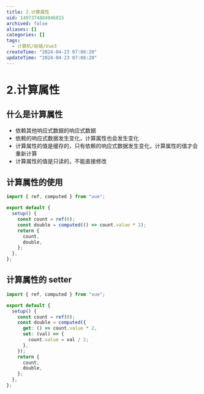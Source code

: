 ```yaml
---
title: 2.计算属性
uid: 1407374884046815
archived: false
aliases: []
categories: []
tags:
  - 计算机/前端/Vue3
createTime: "2024-04-23 07:08:20"
updateTime: "2024-04-23 07:08:20"
---
```


# 2.计算属性

## 什么是计算属性

- 依赖其他响应式数据的响应式数据
- 依赖的响应式数据发生变化，计算属性也会发生变化
- 计算属性的值是缓存的，只有依赖的响应式数据发生变化，计算属性的值才会重新计算
- 计算属性的值是只读的，不能直接修改

## 计算属性的使用

```ts
import { ref, computed } from "vue";

export default {
  setup() {
    const count = ref(0);
    const double = computed(() => count.value * 2);
    return {
      count,
      double,
    };
  },
};
```

## 计算属性的 setter

```ts
import { ref, computed } from "vue";

export default {
  setup() {
    const count = ref(0);
    const double = computed({
      get: () => count.value * 2,
      set: (val) => {
        count.value = val / 2;
      },
    });
    return {
      count,
      double,
    };
  },
};
```
